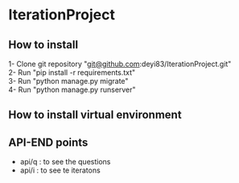 # IterationProject

## How to install

1- Clone git repository "git@github.com:deyi83/IterationProject.git"
<br>
2- Run "pip install -r requirements.txt"
<br>
3- Run "python manage.py migrate"
<br>
4- Run "python manage.py runserver"

## How to install virtual environment



## API-END points

- api/q : to see the questions
- api/i : to see te iteratons


